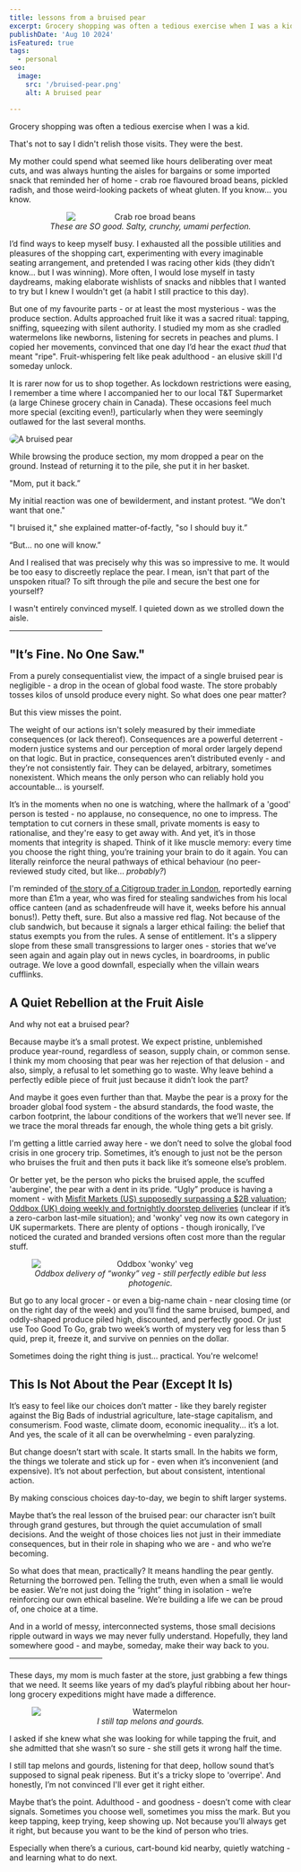 ```yaml
---
title: lessons from a bruised pear
excerpt: Grocery shopping was often a tedious exercise when I was a kid.
publishDate: 'Aug 10 2024'
isFeatured: true
tags:
  - personal
seo:
  image: 
    src: '/bruised-pear.png'
    alt: A bruised pear

---
```

Grocery shopping was often a tedious exercise when I was a kid.

That's not to say I didn't relish those visits. They were the best.

My mother could spend what seemed like hours deliberating over meat cuts, and was always hunting the aisles for bargains or some imported snack that reminded her of home - crab roe flavoured broad beans, pickled radish, and those weird-looking packets of wheat gluten. If you know... you know.

<figure style="text-align: center;">
  <img 
    src="/crab-roe-broad-beans.webp" 
    alt="Crab roe broad beans" 
    style="max-width: 300px; height: auto; display: block; margin: 0 auto;" 
  />
  <figcaption><i>These are SO good. Salty, crunchy, umami perfection.</i></figcaption>
</figure>

I’d find ways to keep myself busy. I exhausted all the possible utilities and pleasures of the shopping cart, experimenting with every imaginable seating arrangement, and pretended I was racing other kids (they didn’t know... but I was winning). More often, I would lose myself in tasty daydreams, making elaborate wishlists of snacks and nibbles that I wanted to try but I knew I wouldn't get (a habit I still practice to this day).

But one of my favourite parts - or at least the most mysterious - was the produce section.
Adults approached fruit like it was a sacred ritual: tapping, sniffing, squeezing with silent authority. I studied my mom as she cradled watermelons like newborns, listening for secrets in peaches and plums. I copied her movements, convinced that one day I’d hear the exact *thud* that meant "ripe". Fruit-whispering felt like peak adulthood - an elusive skill I'd someday unlock.

It is rarer now for us to shop together. As lockdown restrictions were easing, I remember a time where I accompanied her to our local T&T Supermarket (a large Chinese grocery chain in Canada). These occasions feel much more special (exciting even!), particularly when they were seemingly outlawed for the last several months.

<img src="/bruised-pear.png" alt="A bruised pear" style="border-radius: 10px;">

While browsing the produce section, my mom dropped a pear on the ground. Instead of returning it to the pile, she put it in her basket.

"Mom, put it back.”

My initial reaction was one of bewilderment, and instant protest. “We don't want that one."

"I bruised it," she explained matter-of-factly, "so I should buy it.”

“But... no one will know.”

And I realised that was precisely why this was so impressive to me. It would be too easy to discreetly replace the pear. I mean, isn't that part of the unspoken ritual? To sift through the pile and secure the best one for yourself?

I wasn't entirely convinced myself. I quieted down as we strolled down the aisle.

<hr style="width: 33%; margin-bottom: 1.5em;" />

<h2>"It’s Fine. No One Saw."</h2>
From a purely consequentialist view, the impact of a single bruised pear is negligible - a drop in the ocean of global food waste. The store probably tosses kilos of unsold produce every night. So what does one pear matter?

But this view misses the point.

The weight of our actions isn't solely measured by their immediate consequences (or lack thereof). Consequences are a powerful deterrent - modern justice systems and our perception of moral order largely depend on that logic. But in practice, consequences aren’t distributed evenly - and they’re not consistently fair. They can be delayed, arbitrary, sometimes nonexistent. Which means the only person who can reliably hold you accountable... is yourself.

It’s in the moments when no one is watching, where the hallmark of a 'good' person is tested - no applause, no consequence, no one to impress. 
The temptation to cut corners in these small, private moments is easy to rationalise, and they're easy to get away with. 	And yet, it’s in those moments that integrity is shaped. Think of it like muscle memory: every time you choose the right thing, you’re training your brain to do it again. You can literally reinforce the neural pathways of ethical behaviour (no peer-reviewed study cited, but like... *probably?*)

I'm reminded of [the story of a Citigroup trader in London](https://www.bbc.co.uk/news/business-51369410), reportedly earning more than £1m a year, who was fired for stealing sandwiches from his local office canteen (and as schadenfreude will have it, weeks before his annual bonus!). Petty theft, sure. But also a massive red flag. Not because of the club sandwich, but because it signals a larger ethical failing: the belief that status exempts you from the rules. A sense of entitlement. It's a slippery slope from these small transgressions to larger ones - stories that we’ve seen again and again play out in news cycles, in boardrooms, in public outrage. We love a good downfall, especially when the villain wears cufflinks.

<h2>A Quiet Rebellion at the Fruit Aisle</h2>

And why not eat a bruised pear? 

Because maybe it’s a small protest. We expect pristine, unblemished produce year-round, regardless of season, supply chain, or common sense. I think my mom choosing that pear was her rejection of that delusion - and also, simply, a refusal to let something go to waste. Why leave behind a perfectly edible piece of fruit just because it didn’t look the part?

And maybe it goes even further than that. Maybe the pear is a proxy for the broader global food system - the absurd standards, the food waste, the carbon footprint, the labour conditions of the workers that we’ll never see. If we trace the moral threads far enough, the whole thing gets a bit grisly.

I'm getting a little carried away here - we don’t need to solve the global food crisis in one grocery trip. Sometimes, it’s enough to just not be the person who bruises the fruit and then puts it back like it’s someone else’s problem.

Or better yet, be the person who picks the bruised apple, the scuffed 'aubergine', the pear with a dent in its pride. “Ugly” produce is having a moment - with [Misfit Markets (US) supposedly surpassing a $2B valuation](https://medium.com/write-the-1/this-guy-makes-385-million-a-year-selling-ugly-carrots-and-bruised-bananas-669bb53d5a57); [Oddbox (UK) doing weekly and fortnightly doorstep deliveries](https://www.oddbox.co.uk/about) (unclear if it’s a zero-carbon last-mile situation); and 'wonky' veg now its own category in UK supermarkets. There are plenty of options - though ironically, I’ve noticed the curated and branded versions often cost more than the regular stuff.

<figure style="text-align: center;">
  <img 
    src="/oddbox.jpg"
    alt="Oddbox 'wonky' veg" 
    style="max-width: 650px; height: auto; display: block; margin: 0 auto;" 
  />
  <figcaption><i>Oddbox delivery of “wonky” veg - still perfectly edible but less photogenic.</i></figcaption>
</figure>

But go to any local grocer - or even a big-name chain - near closing time (or on the right day of the week) and you’ll find the same bruised, bumped, and oddly-shaped produce piled high, discounted, and perfectly good. Or just use Too Good To Go, grab two week’s worth of mystery veg for less than 5 quid, prep it, freeze it, and survive on pennies on the dollar.

Sometimes doing the right thing is just... practical. You're welcome!

<h2>This Is Not About the Pear (Except It Is)</h2>

It’s easy to feel like our choices don’t matter - like they barely register against the Big Bads of industrial agriculture, late-stage capitalism, and consumerism. Food waste, climate doom, economic inequality... it’s a lot. And yes, the scale of it all can be overwhelming - even paralyzing.

But change doesn’t start with scale. It starts small. In the habits we form, the things we tolerate and stick up for - even when it’s inconvenient (and expensive). It’s not about perfection, but about consistent, intentional action.

By making conscious choices day-to-day, we begin to shift larger systems. 

Maybe that’s the real lesson of the bruised pear: our character isn’t built through grand gestures, but through the quiet accumulation of small decisions. And the weight of those choices lies not just in their immediate consequences, but in their role in shaping who we are - and who we’re becoming.

So what does that mean, practically? It means handling the pear gently. Returning the borrowed pen. Telling the truth, even when a small lie would be easier. We’re not just doing the “right” thing in isolation - we’re reinforcing our own ethical baseline. We’re building a life we can be proud of, one choice at a time.

And in a world of messy, interconnected systems, those small decisions ripple outward in ways we may never fully understand. Hopefully, they land somewhere good - and maybe, someday, make their way back to you.

<hr style="width: 33%; margin-bottom: 1.5em;" />

These days, my mom is much faster at the store, just grabbing a few things that we need. It seems like years of my dad’s playful ribbing about her hour-long grocery expeditions might have made a difference.

<figure style="text-align: center;">
  <img 
    src="/watermelon.jpg"
    alt="Watermelon" 
    style="max-width: 650px; height: auto; display: block; margin: 0 auto;" 
  />
  <figcaption><i>I still tap melons and gourds.</i></figcaption>
</figure>

I asked if she knew what she was looking for while tapping the fruit, and she admitted that she wasn’t so sure - she still gets it wrong half the time.

I still tap melons and gourds, listening for that deep, hollow sound that’s supposed to signal peak ripeness. But it's a tricky slope to 'overripe'. And honestly, I’m not convinced I'll ever get it right either. 

Maybe that’s the point. Adulthood - and goodness - doesn’t come with clear signals. Sometimes you choose well, sometimes you miss the mark. But you keep tapping, keep trying, keep showing up. Not because you’ll always get it right, but because you want to be the kind of person who tries.

Especially when there’s a curious, cart-bound kid nearby, quietly watching - and learning what to do next.